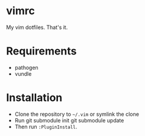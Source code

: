 vimrc
=====

My vim dotfiles. That's it.

Requirements
============

* pathogen
* vundle

Installation
============

* Clone the repository to `~/.vim` or symlink the clone
* Run
        git submodule init
        git submodule update
* Then run `:PluginInstall`.
